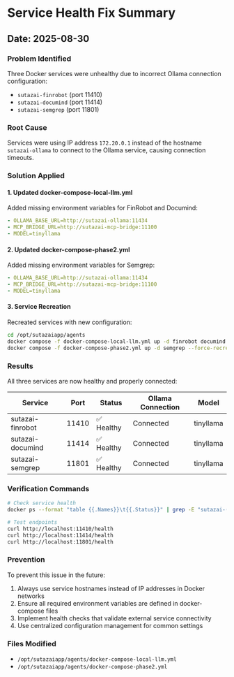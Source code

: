 # Service Health Fix Summary

## Date: 2025-08-30

### Problem Identified
Three Docker services were unhealthy due to incorrect Ollama connection configuration:
- `sutazai-finrobot` (port 11410)
- `sutazai-documind` (port 11414)  
- `sutazai-semgrep` (port 11801)

### Root Cause
Services were using IP address `172.20.0.1` instead of the hostname `sutazai-ollama` to connect to the Ollama service, causing connection timeouts.

### Solution Applied

#### 1. Updated docker-compose-local-llm.yml
Added missing environment variables for FinRobot and Documind:
```yaml
- OLLAMA_BASE_URL=http://sutazai-ollama:11434
- MCP_BRIDGE_URL=http://sutazai-mcp-bridge:11100
- MODEL=tinyllama
```

#### 2. Updated docker-compose-phase2.yml
Added missing environment variables for Semgrep:
```yaml
- OLLAMA_BASE_URL=http://sutazai-ollama:11434
- MCP_BRIDGE_URL=http://sutazai-mcp-bridge:11100
- MODEL=tinyllama
```

#### 3. Service Recreation
Recreated services with new configuration:
```bash
cd /opt/sutazaiapp/agents
docker compose -f docker-compose-local-llm.yml up -d finrobot documind --force-recreate
docker compose -f docker-compose-phase2.yml up -d semgrep --force-recreate
```

### Results
All three services are now healthy and properly connected:

| Service | Port | Status | Ollama Connection | Model |
|---------|------|--------|-------------------|-------|
| sutazai-finrobot | 11410 | ✅ Healthy | Connected | tinyllama |
| sutazai-documind | 11414 | ✅ Healthy | Connected | tinyllama |
| sutazai-semgrep | 11801 | ✅ Healthy | Connected | tinyllama |

### Verification Commands
```bash
# Check service health
docker ps --format "table {{.Names}}\t{{.Status}}" | grep -E "sutazai-(finrobot|documind|semgrep)"

# Test endpoints
curl http://localhost:11410/health
curl http://localhost:11414/health  
curl http://localhost:11801/health
```

### Prevention
To prevent this issue in the future:
1. Always use service hostnames instead of IP addresses in Docker networks
2. Ensure all required environment variables are defined in docker-compose files
3. Implement health checks that validate external service connectivity
4. Use centralized configuration management for common settings

### Files Modified
- `/opt/sutazaiapp/agents/docker-compose-local-llm.yml`
- `/opt/sutazaiapp/agents/docker-compose-phase2.yml`